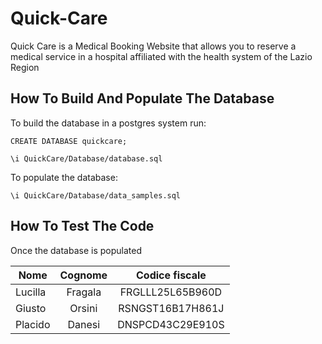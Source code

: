 # Quick-Care

Quick Care is a Medical Booking Website that allows you to reserve a medical service in a hospital affiliated with the health system of the Lazio Region

## How To Build And Populate The Database
To build the database in a postgres system run:

```
CREATE DATABASE quickcare;

\i QuickCare/Database/database.sql
```

To populate the database:

```
\i QuickCare/Database/data_samples.sql
```
## How To Test The Code
Once the database is populated

| Nome          | Cognome       | Codice fiscale   |
| ------------- |:-------------:| :---------------:|
| Lucilla       | Fragala       | FRGLLL25L65B960D |
| Giusto        | Orsini        | RSNGST16B17H861J |
| Placido       | Danesi        | DNSPCD43C29E910S |